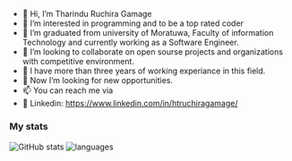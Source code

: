 - 👋 Hi, I’m Tharindu Ruchira Gamage
- 👀 I’m interested in programming and to be a top rated coder
- 🌱 I’m graduated from university of Moratuwa, Faculty of information Technology and currently working as a Software Engineer.
- 💞️ I’m looking to collaborate on open sourse projects and organizations with competitive environment. 
- 💞️ I have more than three years of working experiance in this field.
- 👀 Now I’m looking for new opportunities.
- 📫 You can reach me via 
- 👋 Linkedin: https://www.linkedin.com/in/htruchiragamage/

### My stats

<img align="center" src="https://github-readme-stats.vercel.app/api?username=RuchiraGamage&show_icons=true&include_all_commits=true&theme=dracula" alt="GitHub stats" />
<img align="center" src="https://github-readme-stats.vercel.app/api/top-langs/?username=RuchiraGamage&&exclude_repo=RuchiraGamage&layout=compact&theme=dracula" alt="languages"/>


<!---
RuchiraGamage/RuchiraGamage is a ✨ special ✨ repository because its `README.md` (this file) appears on your GitHub profile.
You can click the Preview link to take a look at your changes.
--->
